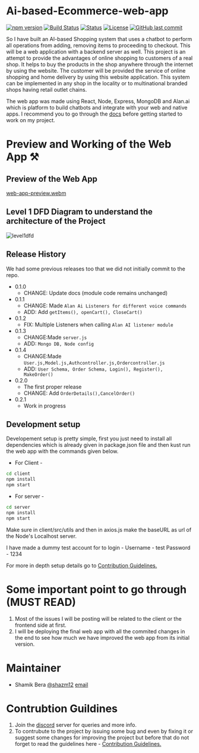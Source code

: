 # Ai-based-Ecommerce-web-app

[![npm version](https://img.shields.io/npm/v/if-node-version.svg)](https://www.npmjs.com/package/if-node-version)
[![Build Status](https://travis-ci.org/mysticatea/if-node-version.svg?branch=master)](https://travis-ci.org/mysticatea/if-node-version)
  [![Status](https://img.shields.io/badge/status-active-success.svg)]() 
  [![License](https://img.shields.io/badge/license-MIT-blue.svg)](/LICENSE)
 [![GitHub last commit](https://img.shields.io/github/last-commit/shazm12/Ai-based-Ecommerce-web-app?style=social&logo=git)](https://github.com/shazm12/Ai-based-Ecommerce-web-app)
 
So I have built an AI-based Shopping system that uses a chatbot to perform all operations from adding, removing items to proceeding to checkout. This will be a web application with a backend server as well. This project is an attempt to provide the advantages of online shopping to customers of a real shop. It helps to buy the products in the shop anywhere through the internet by using the website. The customer will be provided the service of online shopping and home delivery by using this website application. This system can be implemented in any shop in the locality or to multinational branded shops having retail outlet chains.

The web app was made using React, Node, Express, MongoDB and Alan.ai which is platform to build chatbots and integrate with your web and native apps.  I recommend you to go through the [docs](https://alan.app/docs/) before getting started to work on my project.


# Preview and Working of the Web App ⚒️

## Preview of the Web App
[web-app-preview.webm](https://user-images.githubusercontent.com/64892076/193142474-2c9bca1c-56ae-4895-9f8b-95b6e53c4f6a.webm)


## Level 1 DFD Diagram to understand the architecture of the Project
![level1dfd](https://user-images.githubusercontent.com/64892076/142622747-9260fa0d-486b-4e02-9d4f-852585c49eef.png)



## Release History

We had some previous releases too that we did not initially commit to the repo.

* 0.1.0
    * CHANGE: Update docs (module code remains unchanged)
* 0.1.1
    * CHANGE: Made `Alan Ai Listeners for different voice commands`
    * ADD: Add `getItems(), openCart(), CloseCart()`
* 0.1.2
    * FIX: Multiple Listeners when calling `Alan AI listener module` 
* 0.1.3
    * CHANGE:Made `server.js`
    * ADD: `Mongo DB, Node config`  
* 0.1.4
    * CHANGE:Made `User.js,Model.js,Authcontroller.js,Ordercontroller.js`
    * ADD: `User Schema, Order Schema, Login(), Register(), MakeOrder()`  
* 0.2.0
    * The first proper release
    * CHANGE: Add `OrderDetails(),CancelOrder()`
* 0.2.1
    * Work in progress

## Development setup
Developement setup is pretty simple, first you just need to install all dependencies which is already given in package.json file and then kust run the web app with the commands given below.

- For Client -

```sh
cd client
npm install
npm start
```
- For server - 
```sh
cd server
npm install
npm start
```

Make sure in client/src/utils and then in axios.js make the baseURL as url of the Node's Localhost server.

I have made a dummy test account for to login - 
Username - test
Password  - 1234

For more in depth setup details go to [Contribution Guidelines.](CONTRIBUTING.md)

# Some important point to go through (MUST READ)

1. Most of the issues I will be posting will be related to the client or the frontend side at first.
2. I will be deploying the final web app with all the commited changes in the end to see how much we have improved the web app from its initial version.




# Maintainer

- Shamik Bera [@shazm12](https://github.com/shazm12) [email](mailto:shamik.bera2019@vitstudent.ac.in)



# Contrubtion Guildines 
1. Join the [discord](https://discord.gg/mq97kSm6) server for queries and more info.
2. To contrubute to the project by issuing some bug and even by fixing it or suggest some changes for improving the project but before 
that do not forget to read the guidelines here - [Contribution Guidelines.](CONTRIBUTING.md)

